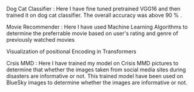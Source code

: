Dog Cat Classifier : Here I have fine tuned pretrained VGG16 and then trained it on dog cat classifier. The overall accuracy was above 90 % .


Movie Recommender : Here I have used Machine Learning Algorithms to determine the preferrable movie based on user's rating and genre of previously watched movies


Visualization of positional Encoding in Transformers


Crsis MMD : Here I have trained my model on Crisis MMD pictures to determine that whether the images taken from social media sites during disasters are informative or not. This trained 
model have been used on BlueSky images to determine whether the images are informative or not.
 



